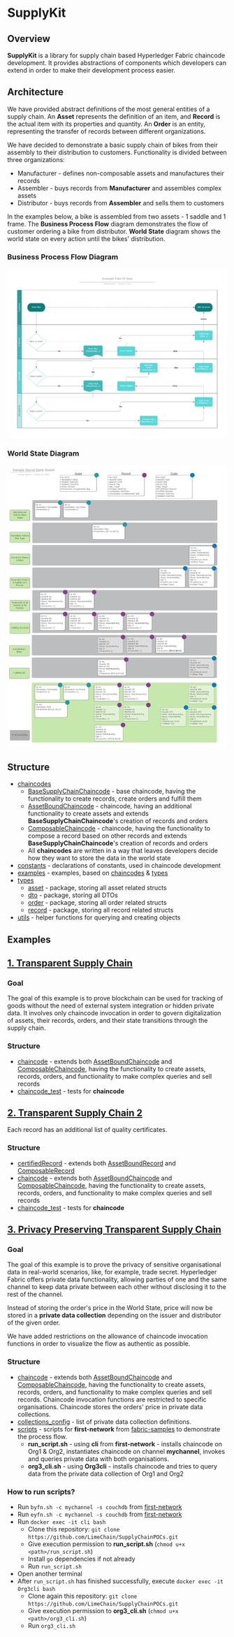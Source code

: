 # SupplyKit

## Overview
**SupplyKit** is a library for supply chain based Hyperledger Fabric chaincode development. It provides
abstractions of components which developers can extend in order to make their development process easier.

## Architecture
We have provided abstract definitions of the most general entities of a supply chain. An **Asset** represents
the definition of an item, and **Record** is the actual item with its properties and quantity. An **Order** is
an entity, representing the transfer of records between different organizations.

We have decided to demonstrate a basic supply chain of bikes from their assembly to their distribution to customers.
Functionality is divided between three organizations:
  * Manufacturer - defines non-composable assets and manufactures their records
  * Assembler - buys records from **Manufacturer** and assembles complex assets
  * Distributor - buys records from **Assembler** and sells them to customers

In the examples below, a bike is assembled from two assets - 1 saddle and 1 frame. The **Business Process Flow** diagram
demonstrates the flow of customer ordering a bike from distributor. **World State** diagram shows the world state on
every action until the bikes' distribution.

### Business Process Flow Diagram
![Business Process Flow](examples/img/business-process-flow.png)

### World State Diagram
![World State](examples/img/world-state.png)

## Structure

* [chaincodes](cc)
    * [BaseSupplyChainChaincode](cc/BaseSupplyChainChaincode.go) - base chaincode, having the functionality to create records, create orders and fulfill them
    * [AssetBoundChaincode](cc/AssetBoundChaincode.go) - chaincode, having an additional functionality to create assets and extends **BaseSupplyChainChaincode**'s
    creation of records and orders
    * [ComposableChaincode](cc/ComposableChaincode.go) - chaincode, having the functionality to compose a record based on other records and extends **BaseSupplyChainChaincode**'s
    creation of records and orders
    * All **chaincodes** are written in a way that leaves developers decide how they want to store the data in the world state
* [constants](constants) - declarations of constants, used in chaincode development
* [examples](examples) - examples, based on [chaincodes](cc) & [types](types)
* [types](types)
    * [asset](types/asset) - package, storing all asset related structs
    * [dto](types/dto) - package, storing all DTOs
    * [order](types/order) - package, storing all order related structs
    * [record](types/record) - package, storing all record related structs 
* [utils](utils) - helper functions for querying and creating objects

## Examples

## [1. Transparent Supply Chain](examples/transparent-supply-chain)

### Goal
The goal of this example is to prove blockchain can be used for tracking of goods
without the need of external system integration or hidden private data.
It involves only chaincode invocation in order to govern digitalization of
assets, their records, orders, and their state transitions through the supply chain.

### Structure
   * [chaincode](examples/transparent-supply-chain/chaincode.go) - extends both [AssetBoundChaincode](cc/AssetBoundChaincode.go) and [ComposableChaincode](cc/ComposableChaincode.go),
   having the functionality to create assets, records, orders, and functionality to make complex queries and sell records
   * [chaincode_test](examples/transparent-supply-chain/chaincode_test.go) - tests for **chaincode**

## [2. Transparent Supply Chain 2](examples/transparent-supply-chain-2)
Each record has an additional list of quality certificates.

### Structure
   * [certifiedRecord](examples/transparent-supply-chain-2/certifiedRecord.go) - extends both [AssetBoundRecord](types/record/assetBoundRecord.go) and [ComposableRecord](types/record/composableRecord.go)
   * [chaincode](examples/transparent-supply-chain-2/chaincode.go) - extends both [AssetBoundChaincode](cc/AssetBoundChaincode.go) and [ComposableChaincode](cc/ComposableChaincode.go),
   having the functionality to create assets, records, orders, and functionality to make complex queries and sell records
   * [chaincode_test](examples/transparent-supply-chain-2/chaincode_test.go) - tests for **chaincode**

## [3. Privacy Preserving Transparent Supply Chain](examples/privacy-preserving-transparent-supply-chain)

### Goal
The goal of this example is to prove the privacy of sensitive organisational data in real-world scenarios, like, for example, trade secret.
Hyperledger Fabric offers private data functionality, allowing parties of one and the same channel to keep data private between each other without disclosing it
to the rest of the channel.

Instead of storing the order's price in the World State, price will now be stored in a **private data collection** depending on the issuer and distributor of the given order.

We have added restrictions on the allowance of chaincode invocation functions in order to visualize the flow as authentic as possible.

### Structure
   * [chaincode](examples/privacy-preserving-transparent-supply-chain/chaincode.go) - extends both [AssetBoundChaincode](cc/AssetBoundChaincode.go) and [ComposableChaincode](cc/ComposableChaincode.go),
   having the functionality to create assets, records, orders, and functionality to make complex queries and sell records. Chaincode invocation functions are restricted
   to specific organisations. Chaincode stores the orders' price in private data collections.
   * [collections_config](examples/privacy-preserving-transparent-supply-chain/collections_config.json) - list of private data collection definitions.
   * [scripts](examples/privacy-preserving-transparent-supply-chain/scripts) - scripts for **first-network** from [fabric-samples](https://github.com/hyperledger/fabric-samples) to demonstrate
   the process flow.
        * **run_script.sh** - using **cli** from **first-network** - installs chaincode on Org1 & Org2, instantiates chaincode on channel **mychannel**, invokes and queries private data with both organisations.
        * **org3_cli.sh** - using **Org3cli** - installs chaincode and tries to query data from the private data collection of Org1 and Org2

### How to run scripts?
   * Run `byfn.sh -c mychannel -s couchdb` from [first-network](https://github.com/hyperledger/fabric-samples/tree/release-1.4/first-network)
   * Run `eyfn.sh -c mychannel -s couchdb` from [first-network](https://github.com/hyperledger/fabric-samples/tree/release-1.4/first-network)
   * Run `docker exec -it cli bash`
       * Clone this repository: `git clone https://github.com/LimeChain/SupplyChainPOCs.git`
       * Give execution permission to **run_script.sh** (`chmod u+x <path>/run_script.sh`)
       * Install `go` dependencies if not already
       * Run `run_script.sh`
   * Open another terminal
   * After `run_script.sh` has finished successfully, execute `docker exec -it Org3cli bash`
       * Clone again this repository: `git clone https://github.com/LimeChain/SupplyChainPOCs.git`
       * Give execution permission to **org3_cli.sh** (`chmod u+x <path>/org3_cli.sh`)
       * Run `org3_cli.sh`
